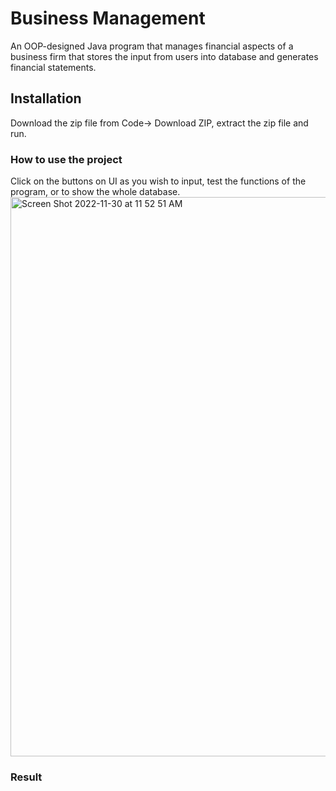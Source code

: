 # Business Management

An OOP-designed Java program that manages financial aspects of a business firm that stores the input from users into database
and generates financial statements.

## Installation
Download the zip file from Code-> Download ZIP, extract the zip file and run.

### How to use the project
Click on the buttons on UI as you wish to input, test the functions of the program, or to show the whole database.
<img width="895" alt="Screen Shot 2022-11-30 at 11 52 51 AM" src="https://user-images.githubusercontent.com/92111953/204860042-b0601666-d544-4a75-ae3e-5e706de764a0.png">


### Result
